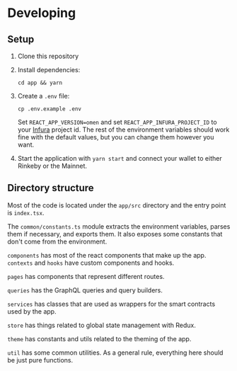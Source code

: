 # Developing

## Setup

1. Clone this repository
2. Install dependencies:

    ```
    cd app && yarn
    ```

3. Create a `.env` file:

    ```
    cp .env.example .env
    ```

    Set `REACT_APP_VERSION=omen` and set `REACT_APP_INFURA_PROJECT_ID` to your [Infura](https://infura.io/) project id.
    The rest of the environment variables should work fine with the default values, but you can change them however you
    want.

4. Start the application with `yarn start` and connect your wallet to either Rinkeby or the Mainnet.

## Directory structure

Most of the code is located under the `app/src` directory and the entry point is `index.tsx`.

The `common/constants.ts` module extracts the environment variables, parses them if necessary, and exports them.  It
also exposes some constants that don't come from the environment.

`components` has most of the react components that make up the app. `contexts` and `hooks` have custom components and hooks.

`pages` has components that represent different routes.

`queries` has the GraphQL queries and query builders.

`services` has classes that are used as wrappers for the smart contracts used by the app.

`store` has things related to global state management with Redux.

`theme` has constants and utils related to the theming of the app.

`util` has some common utilities. As a general rule, everything here should be just pure functions.
